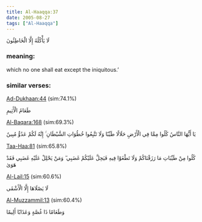 ```yaml
---
title: Al-Haaqqa:37
date: 2005-08-27
tags: ["Al-Haaqqa"]
---
```

لَا يَأْكُلُهُ إِلَّا الْخَاطِئُونَ
### meaning: 
which no one shall eat except the iniquitous.’
### similar verses: 

[Ad-Dukhaan:44](/44/44) (sim:74.1%)

طَعَامُ الْأَثِيمِ

[Al-Baqara:168](/2/168) (sim:69.3%)

يَا أَيُّهَا النَّاسُ كُلُوا مِمَّا فِي الْأَرْضِ حَلَالًا طَيِّبًا وَلَا تَتَّبِعُوا خُطُوَاتِ الشَّيْطَانِ ۚ إِنَّهُ لَكُمْ عَدُوٌّ مُبِينٌ

[Taa-Haa:81](/20/81) (sim:65.8%)

كُلُوا مِنْ طَيِّبَاتِ مَا رَزَقْنَاكُمْ وَلَا تَطْغَوْا فِيهِ فَيَحِلَّ عَلَيْكُمْ غَضَبِي ۖ وَمَنْ يَحْلِلْ عَلَيْهِ غَضَبِي فَقَدْ هَوَىٰ

[Al-Lail:15](/92/15) (sim:60.6%)

لَا يَصْلَاهَا إِلَّا الْأَشْقَى

[Al-Muzzammil:13](/73/13) (sim:60.4%)

وَطَعَامًا ذَا غُصَّةٍ وَعَذَابًا أَلِيمًا
